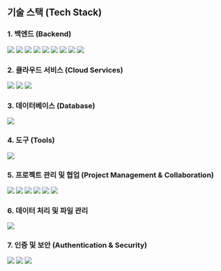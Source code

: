 ## 기술 스택 (Tech Stack)

### 1. **백엔드 (Backend)**
<img src="https://img.shields.io/badge/NestJS-E0234E?style=for-the-badge&logo=nestjs&logoColor=white"> 
<img src="https://img.shields.io/badge/TypeORM-0072C6?style=for-the-badge&logo=typeorm&logoColor=white"> 
<img src="https://img.shields.io/badge/Passport-0080FF?style=for-the-badge&logo=passport&logoColor=white"> 
<img src="https://img.shields.io/badge/JWT-000000?style=for-the-badge&logo=JSON%20Web%20Tokens&logoColor=white"> 
<img src="https://img.shields.io/badge/Axios-5A29E4?style=for-the-badge&logo=axios&logoColor=white"> 
<img src="https://img.shields.io/badge/ioredis-DC382D?style=for-the-badge&logo=redis&logoColor=white"> 
<img src="https://img.shields.io/badge/Swagger-85EA2D?style=for-the-badge&logo=swagger&logoColor=white"> 
<img src="https://img.shields.io/badge/Redis-DC382D?style=for-the-badge&logo=redis&logoColor=white"> 
<img src="https://img.shields.io/badge/bcrypt-FFD700?style=for-the-badge&logo=bcrypt&logoColor=white">

### 2. **클라우드 서비스 (Cloud Services)**
<img src="https://img.shields.io/badge/AWS%20S3-FF9900?style=for-the-badge&logo=amazonaws&logoColor=white"> 
<img src="https://img.shields.io/badge/GCP-4285F4?style=for-the-badge&logo=googlecloud&logoColor=white"> 
<img src="https://img.shields.io/badge/EliceCloud-44B7A4?style=for-the-badge&logo=cloud&logoColor=white">

### 3. **데이터베이스 (Database)**
<img src="https://img.shields.io/badge/PostgreSQL-4169E1?style=for-the-badge&logo=postgresql&logoColor=white">

### 4. **도구 (Tools)**
<img src="https://img.shields.io/badge/Docker-2496ED?style=for-the-badge&logo=docker&logoColor=white">

### 5. **프로젝트 관리 및 협업 (Project Management & Collaboration)**
<img src="https://img.shields.io/badge/Figma-F24E1E?style=for-the-badge&logo=figma&logoColor=white"> 
<img src="https://img.shields.io/badge/Git-F05032?style=for-the-badge&logo=git&logoColor=white"> 
<img src="https://img.shields.io/badge/GitHub-181717?style=for-the-badge&logo=github&logoColor=white"> 
<img src="https://img.shields.io/badge/GitLab-FCA121?style=for-the-badge&logo=gitlab&logoColor=white"> 
<img src="https://img.shields.io/badge/Notion-000000?style=for-the-badge&logo=notion&logoColor=white"> 
<img src="https://img.shields.io/badge/Discord-5865F2?style=for-the-badge&logo=discord&logoColor=white">

### 6. **데이터 처리 및 파일 관리**
<img src="https://img.shields.io/badge/CSV%20Parser-006F30?style=for-the-badge&logo=csv&logoColor=white">

### 7. **인증 및 보안 (Authentication & Security)**
<img src="https://img.shields.io/badge/Google%20OAuth-4285F4?style=for-the-badge&logo=google&logoColor=white"> 
<img src="https://img.shields.io/badge/Kakao%20OAuth-FFCD00?style=for-the-badge&logo=kakao&logoColor=white"> 
<img src="https://img.shields.io/badge/Naver%20OAuth-03C75B?style=for-the-badge&logo=naver&logoColor=white">

